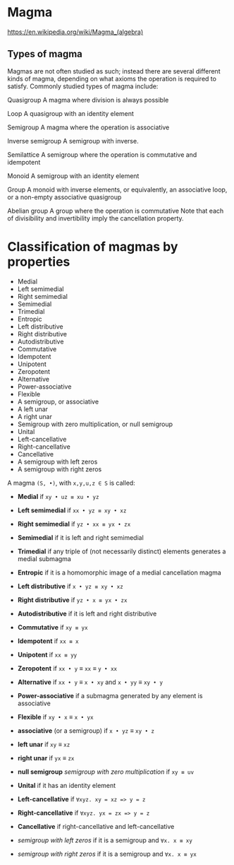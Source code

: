 # Magma

https://en.wikipedia.org/wiki/Magma_(algebra)

## Types of magma

Magmas are not often studied as such; instead there are several different kinds of magma, depending on what axioms the operation is required to satisfy. Commonly studied types of magma include:

Quasigroup
A magma where division is always possible

Loop
A quasigroup with an identity element

Semigroup
A magma where the operation is associative

Inverse semigroup
A semigroup with inverse.

Semilattice
A semigroup where the operation is commutative and idempotent

Monoid
A semigroup with an identity element

Group
A monoid with inverse elements, or equivalently, an associative loop, or a non-empty associative quasigroup

Abelian group
A group where the operation is commutative
Note that each of divisibility and invertibility imply the cancellation property.

# Classification of magmas by properties

- Medial
- Left semimedial
- Right semimedial
- Semimedial
- Trimedial
- Entropic
- Left distributive
- Right distributive
- Autodistributive
- Commutative
- Idempotent
- Unipotent
- Zeropotent
- Alternative
- Power-associative
- Flexible
- A semigroup, or associative
- A left unar
- A right unar
- Semigroup with zero multiplication, or null semigroup
- Unital
- Left-cancellative
- Right-cancellative
- Cancellative
- A semigroup with left zeros
- A semigroup with right zeros



A magma `(S, •)`, with `x,y,u,z ∈ S` is called:

- **Medial**            if `xy • uz ≡ xu • yz`
- **Left semimedial**   if `xx • yz ≡ xy • xz`
- **Right semimedial**  if `yz • xx ≡ yx • zx`
- **Semimedial** if it is left and right semimedial
- **Trimedial**  if any triple of (not necessarily distinct) elements generates a medial submagma
- **Entropic**   if it is a homomorphic image of a medial cancellation magma

- **Left distributive**  if `x • yz ≡ xy • xz`
- **Right distributive** if `yz • x ≡ yx • zx`
- **Autodistributive** if it is left and right distributive
- **Commutative** if `xy ≡ yx`
- **Idempotent**  if `xx ≡ x`
- **Unipotent**   if `xx ≡ yy`
- **Zeropotent**  if `xx • y` ≡ `xx` ≡ `y • xx`
- **Alternative** if `xx • y` ≡ `x • xy` and `x • yy` ≡ `xy • y`
- **Power-associative** if a submagma generated by any element is associative
- **Flexible** if `xy • x` ≡ `x • yx`
- **associative** (or a semigroup) if `x • yz` ≡ `xy • z`
- **left unar**  if `xy` ≡ `xz`
- **right unar** if `yx` ≡ `zx`
- **null semigroup** *semigroup with zero multiplication* if `xy ≡ uv`
- **Unital** if it has an identity element
- **Left-cancellative**  if `∀xyz. xy = xz => y = z`
- **Right-cancellative** if `∀xyz. yx = zx => y = z`
- **Cancellative**       if right-cancellative and left-cancellative
- *semigroup with left zeros*  if it is a semigroup and `∀x. x ≡ xy`
- *semigroup with right zeros* if it is a semigroup and `∀x. x ≡ yx`
